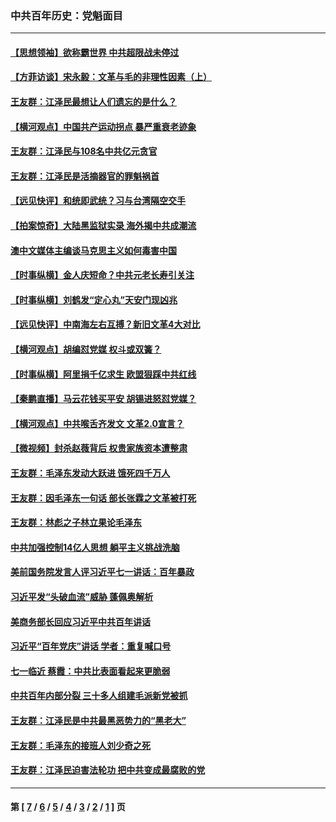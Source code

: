 ### 中共百年历史：党魁面目
---
#### [【思想领袖】欲称霸世界 中共超限战未停过](../../pages/nf1176107/n13745142.md?10030430) 
#### [【方菲访谈】宋永毅：文革与毛的非理性因素（上）](../../pages/nf1176107/n13469956.md?10030430) 
#### [王友群：江泽民最想让人们遗忘的是什么？](../../pages/nf1176107/n13408949.md?10030430) 
#### [【横河观点】中国共产运动拐点 暴严重衰老迹象](../../pages/nf1176107/n13388333.md?10030430) 
#### [王友群：江泽民与108名中共亿元贪官](../../pages/nf1176107/n13352358.md?10030430) 
#### [王友群：江泽民是活摘器官的罪魁祸首](../../pages/nf1176107/n13336903.md?10030430) 
#### [【远见快评】和统即武统？习与台湾隔空交手](../../pages/nf1176107/n13297739.md?10030430) 
#### [【拍案惊奇】大陆黑监狱实录 海外揭中共成潮流](../../pages/nf1176107/n13288853.md?10030430) 
#### [澳中文媒体主编谈马克思主义如何毒害中国](../../pages/nf1176107/n13257387.md?10030430) 
#### [【时事纵横】金人庆短命？中共元老长寿引关注](../../pages/nf1176107/n13217934.md?10030430) 
#### [【时事纵横】刘鹤发“定心丸”天安门现凶兆](../../pages/nf1176107/n13215416.md?10030430) 
#### [【远见快评】中南海左右互搏？新旧文革4大对比](../../pages/nf1176107/n13214745.md?10030430) 
#### [【横河观点】胡编怼党媒 权斗或双簧？](../../pages/nf1176107/n13210864.md?10030430) 
#### [【时事纵横】阿里捐千亿求生 欧盟狠踩中共红线](../../pages/nf1176107/n13206431.md?10030430) 
#### [【秦鹏直播】马云花钱买平安 胡锡进怒怼党媒？](../../pages/nf1176107/n13206392.md?10030430) 
#### [【横河观点】中共喉舌齐发文 文革2.0宣言？](../../pages/nf1176107/n13201248.md?10030430) 
#### [【微视频】封杀赵薇背后 权贵家族资本遭整肃](../../pages/nf1176107/n13197798.md?10030430) 
#### [王友群：毛泽东发动大跃进 饿死四千万人](../../pages/nf1176107/n13177158.md?10030430) 
#### [王友群：因毛泽东一句话 部长张霖之文革被打死](../../pages/nf1176107/n13161711.md?10030430) 
#### [王友群：林彪之子林立果论毛泽东](../../pages/nf1176107/n13128622.md?10030430) 
#### [中共加强控制14亿人思想 躺平主义挑战洗脑](../../pages/nf1176107/n13094299.md?10030430) 
#### [美前国务院发言人评习近平七一讲话：百年暴政](../../pages/nf1176107/n13066986.md?10030430) 
#### [习近平发“头破血流”威胁 蓬佩奥解析](../../pages/nf1176107/n13063604.md?10030430) 
#### [美商务部长回应习近平中共百年讲话](../../pages/nf1176107/n13062903.md?10030430) 
#### [习近平“百年党庆”讲话 学者：重复喊口号](../../pages/nf1176107/n13061411.md?10030430) 
#### [七一临近 蔡霞：中共比表面看起来更脆弱](../../pages/nf1176107/n13056418.md?10030430) 
#### [中共百年内部分裂 三十多人组建毛派新党被抓](../../pages/nf1176107/n13044023.md?10030430) 
#### [王友群：江泽民是中共最黑恶势力的“黑老大”](../../pages/nf1176107/n13022180.md?10030430) 
#### [王友群：毛泽东的接班人刘少奇之死](../../pages/nf1176107/n12991772.md?10030430) 
#### [王友群：江泽民迫害法轮功 把中共变成最腐败的党](../../pages/nf1176107/n12947347.md?10030430) 

---
#### 第 [ [7](./7.md?10030430) / [6](./6.md?10030430) / [5](./5.md?10030430) / [4](./4.md?10030430) / [3](./3.md?10030430) / [2](./2.md?10030430) / [1](./1.md?10030430) ] 页
